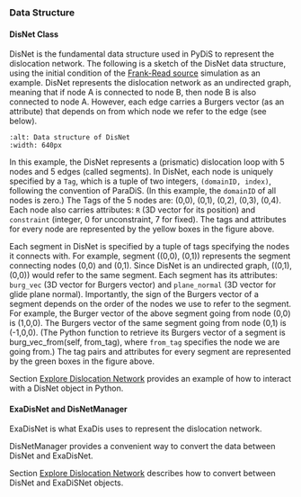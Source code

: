 ### Data Structure


#### DisNet Class
DisNet is the fundamental data structure used in PyDiS to represent the dislocation network.  The following is a sketch of the DisNet data structure, using the initial condition of the [Frank-Read source](../tutorials/frank_read_src/frank_read_src_by_python.md) simulation as an example.  DisNet represents the dislocation network as an undirected graph, meaning that if node A is connected to node B, then node B is also connected to node A.  However, each edge carries a Burgers vector (as an attribute) that depends on from which node we refer to the edge (see below).
```{figure} DisNet_data_struct.png
:alt: Data structure of DisNet
:width: 640px
```
In this example, the DisNet represents a (prismatic) dislocation loop with 5 nodes and 5 edges (called segments).  In DisNet, each node is uniquely specified by a ```Tag```, which is a tuple of two integers, ```(domainID, index)```, following the convention of ParaDiS.  (In this example, the ```domainID``` of all nodes is zero.)  The Tags of the 5 nodes are: (0,0), (0,1), (0,2), (0,3), (0,4).  Each node also carries attributes: ```R``` (3D vector for its position) and ```constraint``` (integer, 0 for unconstraint, 7 for fixed).  The tags and attributes for every node are represented by the yellow boxes in the figure above.

Each segment in DisNet is specified by a tuple of tags specifying the nodes it connects with.  For example, segment ((0,0), (0,1)) represents the segment connecting nodes (0,0) and (0,1).  Since DisNet is an undirected graph, ((0,1), (0,0)) would refer to the same segment.  Each segment has its attributes: ```burg_vec``` (3D vector for Burgers vector) and ```plane_normal``` (3D vector for glide plane normal).  Importantly, the sign of the Burgers vector of a segment depends on the order of the nodes we use to refer to the segment.  For example, the Burger vector of the above segment going from node (0,0) is (1,0,0).  The Burgers vector of the same segment going from node (0,1) is (-1,0,0).  (The Python function to retrieve its Burgers vector of a segment is burg_vec_from(self, from_tag), where ```from_tag``` specifies the node we are going from.)  The tag pairs and attributes for every segment are represented by the green boxes in the figure above.

Section [Explore Dislocation Network](../tutorials/frank_read_src/frank_read_src_by_python.md#Explore_Dislocation_Network) provides an example of how to interact with a DisNet object in Python.

#### ExaDisNet and DisNetManager
ExaDisNet is what ExaDis uses to represent the dislocation network.

DisNetManager provides a convenient way to convert the data between DisNet and ExaDisNet.

Section [Explore Dislocation Network](../tutorials/frank_read_src/graph_data_conversion.md) describes how to convert between DisNet and ExaDiSNet objects.
